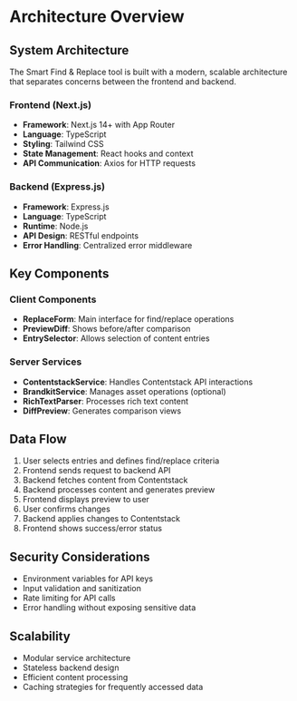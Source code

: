 # Architecture Overview

## System Architecture

The Smart Find & Replace tool is built with a modern, scalable architecture that separates concerns between the frontend and backend.

### Frontend (Next.js)

- **Framework**: Next.js 14+ with App Router
- **Language**: TypeScript
- **Styling**: Tailwind CSS
- **State Management**: React hooks and context
- **API Communication**: Axios for HTTP requests

### Backend (Express.js)

- **Framework**: Express.js
- **Language**: TypeScript
- **Runtime**: Node.js
- **API Design**: RESTful endpoints
- **Error Handling**: Centralized error middleware

## Key Components

### Client Components

- **ReplaceForm**: Main interface for find/replace operations
- **PreviewDiff**: Shows before/after comparison
- **EntrySelector**: Allows selection of content entries

### Server Services

- **ContentstackService**: Handles Contentstack API interactions
- **BrandkitService**: Manages asset operations (optional)
- **RichTextParser**: Processes rich text content
- **DiffPreview**: Generates comparison views

## Data Flow

1. User selects entries and defines find/replace criteria
2. Frontend sends request to backend API
3. Backend fetches content from Contentstack
4. Backend processes content and generates preview
5. Frontend displays preview to user
6. User confirms changes
7. Backend applies changes to Contentstack
8. Frontend shows success/error status

## Security Considerations

- Environment variables for API keys
- Input validation and sanitization
- Rate limiting for API calls
- Error handling without exposing sensitive data

## Scalability

- Modular service architecture
- Stateless backend design
- Efficient content processing
- Caching strategies for frequently accessed data